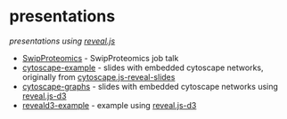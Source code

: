 # presentations
_presentations using [reveal.js](https://revealjs.com/)_

* [SwipProteomics](https://twesleyb.github.io/presentations/SwipProteomics/index.html) - SwipProteomics job talk
* [cytoscape-example](https://twesleyb.github.io/presentations/cytoscape-example/index.html) - slides with embedded cytoscape networks, originally from [cytoscape.js-reveal-slides](https://github.com/cytoscape/cytoscape.js-reveal-slides)
* [cytoscape-graphs](https://twesleyb.github.io/presentations/cytoscape-graphs/index.html) - slides with embedded cytoscape networks using [reveal.js-d3](https://github.com/gcalmettes/reveal.js-d3) 
* [reveald3-example](https://twesleyb.github.io/presentations/reveald3-example/index.html) - example using [reveal.js-d3](https://github.com/gcalmettes/reveal.js-d3)
